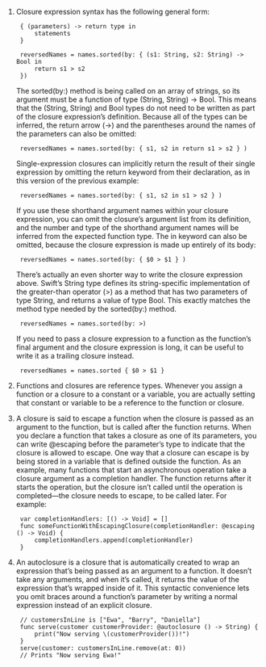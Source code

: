 1. Closure expression syntax has the following general form:

        { (parameters) -> return type in
            statements
        }

        reversedNames = names.sorted(by: { (s1: String, s2: String) -> Bool in
            return s1 > s2
        })

    The sorted(by:) method is being called on an array of strings, so its argument must be a function of type (String, String) -> Bool. This means that the (String, String) and Bool types do not need to be written as part of the closure expression’s definition. Because all of the types can be inferred, the return arrow (->) and the parentheses around the names of the parameters can also be omitted:

        reversedNames = names.sorted(by: { s1, s2 in return s1 > s2 } )

    Single-expression closures can implicitly return the result of their single expression by omitting the return keyword from their declaration, as in this version of the previous example:

        reversedNames = names.sorted(by: { s1, s2 in s1 > s2 } )
    
    If you use these shorthand argument names within your closure expression, you can omit the closure’s argument list from its definition, and the number and type of the shorthand argument names will be inferred from the expected function type. The in keyword can also be omitted, because the closure expression is made up entirely of its body:

        reversedNames = names.sorted(by: { $0 > $1 } )
    
    There’s actually an even shorter way to write the closure expression above. Swift’s String type defines its string-specific implementation of the greater-than operator (>) as a method that has two parameters of type String, and returns a value of type Bool. This exactly matches the method type needed by the sorted(by:) method. 

        reversedNames = names.sorted(by: >)
    
    If you need to pass a closure expression to a function as the function’s final argument and the closure expression is long, it can be useful to write it as a trailing closure instead.

        reversedNames = names.sorted { $0 > $1 }

2. Functions and closures are reference types. Whenever you assign a function or a closure to a constant or a variable, you are actually setting that constant or variable to be a reference to the function or closure.
3. A closure is said to escape a function when the closure is passed as an argument to the function, but is called after the function returns. When you declare a function that takes a closure as one of its parameters, you can write @escaping before the parameter’s type to indicate that the closure is allowed to escape.
    One way that a closure can escape is by being stored in a variable that is defined outside the function. As an example, many functions that start an asynchronous operation take a closure argument as a completion handler. The function returns after it starts the operation, but the closure isn’t called until the operation is completed—the closure needs to escape, to be called later. For example:

        var completionHandlers: [() -> Void] = []
        func someFunctionWithEscapingClosure(completionHandler: @escaping () -> Void) {
            completionHandlers.append(completionHandler)
        }

4. An autoclosure is a closure that is automatically created to wrap an expression that’s being passed as an argument to a function. It doesn’t take any arguments, and when it’s called, it returns the value of the expression that’s wrapped inside of it. This syntactic convenience lets you omit braces around a function’s parameter by writing a normal expression instead of an explicit closure.

        // customersInLine is ["Ewa", "Barry", "Daniella"]
        func serve(customer customerProvider: @autoclosure () -> String) {
            print("Now serving \(customerProvider())!")
        }
        serve(customer: customersInLine.remove(at: 0))
        // Prints "Now serving Ewa!"